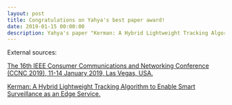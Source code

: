 ```yaml
---
layout: post
title: Congratulations on Yahya's best paper award!
date: 2019-01-15 00:00:00
description: Yahya's paper "Kerman: A Hybrid Lightweight Tracking Algorithm to Enable Smart Surveillance as an Edge Service" won the best paper award at the 16th IEEE Consumer Communications and Networking Conference (CCNC 2019).
---
```


External sources:

[The 16th IEEE Consumer Communications and Networking Conference (CCNC 2019), 11-14 January 2019, Las Vegas, USA.](https://ccnc2019.ieee-ccnc.org/index.htmlc)

[Kerman: A Hybrid Lightweight Tracking Algorithm to Enable Smart Surveillance as an Edge Service.](https://ieeexplore.ieee.org/abstract/document/8651791)
